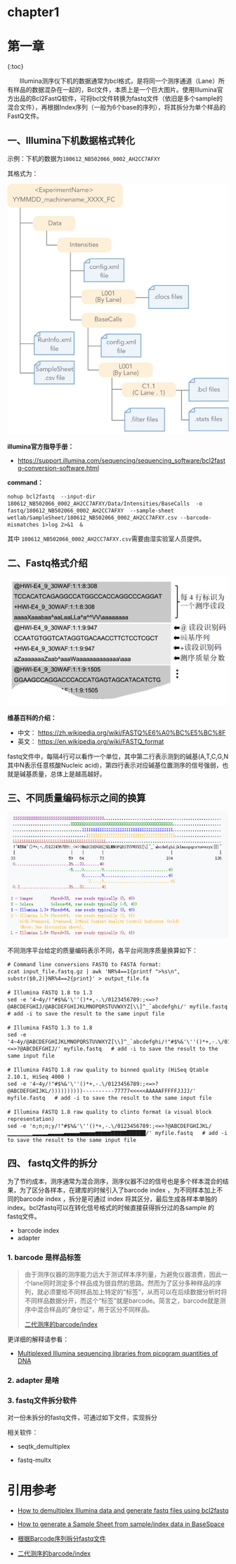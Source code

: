 # chapter1

# 第一章

{:toc}

　　Illumina测序仪下机的数据通常为bcl格式，是将同一个测序通道（Lane）所有样品的数据混杂在一起的，Bcl文件，本质上是一个巨大图片。使用Illumina官方出品的Bcl2FastQ软件，可将bcl文件转换为fastq文件（依旧是多个sample的混合文件），再根据Index序列（一般为6个base的序列），将其拆分为单个样品的FastQ文件。

##  一、Illumina下机数据格式转化

示例：下机的数据为`180612_NB502066_0002_AH2CC7AFXY`

其格式为：

![v2-baa5b25d76daa132a9ed2dc8e46dd02f_hd](bcl_format.jpg)

**illumina官方指导手册：**

- https://support.illumina.com/sequencing/sequencing_software/bcl2fastq-conversion-software.html

**command：**

```shell
nohup bcl2fastq  --input-dir 180612_NB502066_0002_AH2CC7AFXY/Data/Intensities/BaseCalls  -o fastq/180612_NB502066_0002_AH2CC7AFXY  --sample-sheet  wetlab/SampleSheet/180612_NB502066_0002_AH2CC7AFXY.csv --barcode-mismatches 1>log 2>&1  & 
```

其中 `180612_NB502066_0002_AH2CC7AFXY.csv`需要由湿实验室人员提供。

## 二、Fastq格式介绍

![fastq](fastq.jpg)

**维基百科的介绍：**

- 中文： https://zh.wikipedia.org/wiki/FASTQ%E6%A0%BC%E5%BC%8F
- 英文： https://en.wikipedia.org/wiki/FASTQ_format

fastq文件中，每隔4行可以看作一个单位，其中第二行表示测到的碱基(A,T,C,G,N 其中N表示任意核酸Nucleic acid)，第四行表示对应碱基位置测序的信号强弱，也就是碱基质量，总体上是越高越好。



## 三、不同质量编码标示之间的换算

![1544426946819](quality.png)

不同测序平台给定的质量编码表示不同，各平台间测序质量换算如下：

```shell
# Command line conversions FASTQ to FASTA format:
zcat input_file.fastq.gz | awk 'NR%4==1{printf ">%s\n", substr($0,2)}NR%4==2{print}' > output_file.fa

# Illumina FASTQ 1.8 to 1.3
sed -e '4~4y/!"#$%&'\''()*+,-.\/0123456789:;<=>?@ABCDEFGHIJ/@ABCDEFGHIJKLMNOPQRSTUVWXYZ[\\]^_`abcdefghi/' myfile.fastq   # add -i to save the result to the same input file

# Illumina FASTQ 1.3 to 1.8
sed -e '4~4y/@ABCDEFGHIJKLMNOPQRSTUVWXYZ[\\]^_`abcdefghi/!"#$%&'\''()*+,-.\/0123456789:;<=>?@ABCDEFGHIJ/' myfile.fastq   # add -i to save the result to the same input file

# Illumina FASTQ 1.8 raw quality to binned quality (HiSeq Qtable 2.10.1, HiSeq 4000 )
sed -e '4~4y/!"#$%&'\''()*+,-.\/0123456789:;<=>?@ABCDEFGHIJKL/))))))))))----------77777<<<<<AAAAAFFFFFJJJJ/' myfile.fastq   # add -i to save the result to the same input file

# Illumina FASTQ 1.8 raw quality to clinto format (a visual block representation)
sed -e 'n;n;n;y/!"#$%&'\''()*+,-.\/0123456789:;<=>?@ABCDEFGHIJKL/▁▁▁▁▁▁▁▁▂▂▂▂▂▃▃▃▃▃▄▄▄▄▄▅▅▅▅▅▆▆▆▆▆▇▇▇▇▇██████/' myfile.fastq   # add -i to save the result to the same input file
```

## 四、 fastq文件的拆分

为了节约成本，测序通常为混合测序，测序仪器不过的信号也是多个样本混合的结果，为了区分各样本，在建库的时候引入了barcode index ，为不同样本加上不同的barcode index ，拆分是可通过 index 将其区分，最后生成各样本单独的index。bcl2fastq可以在转化信号格式的时候直接获得拆分过的各sample 的 fastq文件。

- barcode index 
- adapter

### 1. barcode 是样品标签

> 由于测序仪器的测序能力远大于测试样本序列量，为避免仪器浪费，因此一个lane同时测定多个样品成为很自然的思路。然而为了区分多种样品的序列，就必须要给不同样品加上特定的“标签”，从而可以在后续数据分析时将不同样品数据分开，而这个“标签”就是barcode。简言之，barcode就是测序中混合样品的”身份证“，用于区分不同样品。
>
>  [ 二代测序的barcode/index]( https://vip.biotrainee.com/d/65-barcode-index)

更详细的解释请参看：
- [Multiplexed Illumina sequencing libraries from picogram quantities of DNA](https://bmcgenomics.biomedcentral.com/articles/10.1186/1471-2164-14-466)

### 2. adapter 是啥

### 3. fastq文件拆分软件

对一份未拆分的fastq文件，可通过如下文件，实现拆分

相关软件：

- seqtk_demultiplex 

- fastq-multx



# 引用参考

- [How to demultiplex Illumina data and generate fastq files using bcl2fastq](http://bioinformatics.cvr.ac.uk/blog/tag/bcl2fastq/)
- [How to generate a Sample Sheet from sample/index data in BaseSpace](http://bioinformatics.cvr.ac.uk/blog/how-to-generate-a-sample-sheet-from-sampleindex-data-in-basespace/)

- [根据Barcode序列拆分fastq文件](https://www.plob.org/article/14515.html)
- [ 二代测序的barcode/index]( https://vip.biotrainee.com/d/65-barcode-index)